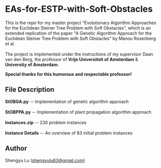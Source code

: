 # EAs-for-ESTP-with-Soft-Obstacles

This is the repo for my master project "Evolutionary Algorithm Approaches for the Euclidean Steiner Tree Problem with Soft Obstacles", which is an extended replication of the paper "A Genetic Algorithm Approach for the Euclidean Steiner Tree Problem with Soft Obstacles" by Manou Rosenberg et al. <br>
<br>
The project is implemented under the instructions of my supervisor Daan van den Berg, the professor of **Vrije Universiteit of Amsterdam** & **University of Amsterdam**. <br>

**Special thanks for this humorous and respectable professor!**

## File Description
**StOBGA.py** -- Implementation of genetic algorithm approach <br>
<br>
**StOBPPA.py** -- Implementation of plant propagation algorithm approach<br>
<br>
**Instances.zip** -- 230 problem instances<br>
<br>
**Instance Details** -- An overview of 83 initial problem instances<br>

## Author
Shengyu Lu (shengyulu63@gmail.com) <br>




